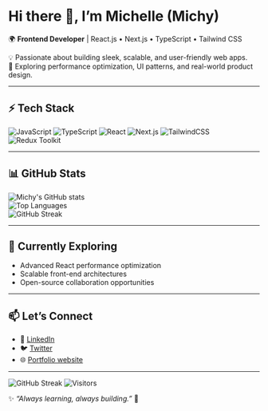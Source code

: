 # Hi there 👋, I’m Michelle (Michy)

🌍 **Frontend Developer** | React.js • Next.js • TypeScript • Tailwind CSS  

💡 Passionate about building sleek, scalable, and user-friendly web apps.  
🚀 Exploring performance optimization, UI patterns, and real-world product design.  

---

## ⚡ Tech Stack
![JavaScript](https://img.shields.io/badge/JavaScript-ES6+-yellow?logo=javascript)
![TypeScript](https://img.shields.io/badge/TypeScript-blue?logo=typescript)
![React](https://img.shields.io/badge/React-61DAFB?logo=react)
![Next.js](https://img.shields.io/badge/Next.js-000000?logo=next.js)
![TailwindCSS](https://img.shields.io/badge/Tailwind_CSS-38B2AC?logo=tailwind-css)
![Redux Toolkit](https://img.shields.io/badge/Redux_Toolkit-764ABC?logo=redux)

---

## 📊 GitHub Stats
![Michy's GitHub stats](https://github-readme-stats.vercel.app/api?username=MichelleUtomi&show_icons=true&theme=radical)  
![Top Languages](https://github-readme-stats.vercel.app/api/top-langs/?username=MichelleUtomi&layout=compact&theme=radical)  
![GitHub Streak](https://github-readme-streak-stats.herokuapp.com/?user=MichelleUtomi&theme=radical)

---

## 🌱 Currently Exploring
- Advanced React performance optimization  
- Scalable front-end architectures  
- Open-source collaboration opportunities  

---

## 📫 Let’s Connect
- 💼 [LinkedIn](https://www.linkedin.com/in/michelle-utomi/)  
- 🐦 [Twitter](https://x.com/am_michelle)  
- 🌐 [Portfolio website](https://michycipher.github.io/michelle-portfolio/)

---

![GitHub Streak](https://github-readme-streak-stats.herokuapp.com/?user=MichelleUtomi&theme=radical)
![Visitors](https://komarev.com/ghpvc/?username=MichelleUtomi&color=blue)

✨ *“Always learning, always building.”* 🚀
